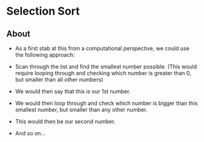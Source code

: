 # Selection Sort

## About

- As a first stab at this from a computational perspective, we could use the following approach:

- Scan through the list and find the smallest number possible. (This would require looping through and checking which number is greater than 0, but smaller than all other numbers)

- We would then say that this is our 1st number.

- We would then loop through and check which number is bigger than this smallest number, but smaller than any other number.

- This would then be our second number.

- And so on...
